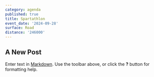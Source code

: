 ```yaml
---
category: agenda
published: true
title: Spartathlon
event_date: '2024-09-28'
surface: Road
distance: '246000'
---
```

## A New Post

Enter text in [Markdown](http://daringfireball.net/projects/markdown/). Use the toolbar above, or click the **?** button for formatting help.
